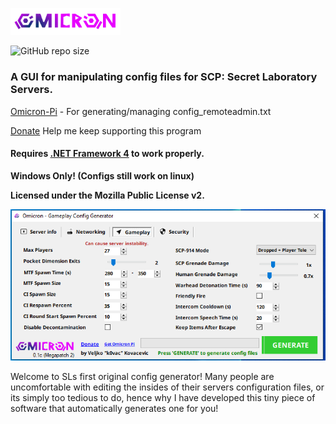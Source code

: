 <img width="35%" height="35%" src="https://github.com/k0vac/omicron/blob/master/omicrontype.png"></img>

![GitHub repo size](https://img.shields.io/github/repo-size/k0vac/omicron?style=flat-square)
<h3><b>A GUI for manipulating config files for SCP: Secret Laboratory Servers.</b></h3>

<p><a href="https://github.com/Takail/Omicron-Pi">Omicron-Pi</a> - For generating/managing config_remoteadmin.txt</p>
<p><a href="https://paypal.me/Veljko61">Donate</a> Help me keep supporting this program</p>

<h4>Requires <a href="https://www.microsoft.com/en-us/download/details.aspx?id=17851">.NET Framework 4</a> to work properly.</h4>
<b>Windows Only! (Configs still work on linux)</b>

<b>Licensed under the Mozilla Public License v2.</b>

<img src="https://github.com/k0vac/omicron/blob/master/OmicronSS1.png"></img>

<p>Welcome to SLs first original config generator! Many people are uncomfortable with editing the insides of their servers configuration files, or its simply too tedious to do, hence why I have developed this tiny piece of software that automatically generates one for you!</p>
